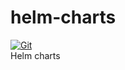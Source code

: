 # helm-charts

[![Git](https://app.soluble.cloud/api/v1/public/badges/2fae48ff-3793-430f-9660-2b3cdf0bc3e9.svg?orgId=307769176786)](https://app.soluble.cloud/repos/details/github.com/coffeeshopmicroservicedemo/helm-charts?orgId=307769176786)  
Helm charts
